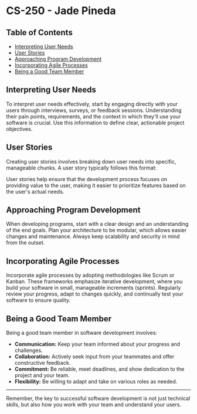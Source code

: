 # CS-250 - Jade Pineda

## Table of Contents
- [Interpreting User Needs](#interpreting-user-needs)
- [User Stories](#user-stories)
- [Approaching Program Development](#approaching-program-development)
- [Incorporating Agile Processes](#incorporating-agile-processes)
- [Being a Good Team Member](#being-a-good-team-member)

## Interpreting User Needs
To interpret user needs effectively, start by engaging directly with your users through interviews, surveys, or feedback sessions. Understanding their pain points, requirements, and the context in which they'll use your software is crucial. Use this information to define clear, actionable project objectives.

## User Stories
Creating user stories involves breaking down user needs into specific, manageable chunks. A user story typically follows this format:


User stories help ensure that the development process focuses on providing value to the user, making it easier to prioritize features based on the user's actual needs.

## Approaching Program Development
When developing programs, start with a clear design and an understanding of the end goals. Plan your architecture to be modular, which allows easier changes and maintenance. Always keep scalability and security in mind from the outset.

## Incorporating Agile Processes
Incorporate agile processes by adopting methodologies like Scrum or Kanban. These frameworks emphasize iterative development, where you build your software in small, manageable increments (sprints). Regularly review your progress, adapt to changes quickly, and continually test your software to ensure quality.

## Being a Good Team Member
Being a good team member in software development involves:
- **Communication:** Keep your team informed about your progress and challenges.
- **Collaboration:** Actively seek input from your teammates and offer constructive feedback.
- **Commitment:** Be reliable, meet deadlines, and show dedication to the project and your team.
- **Flexibility:** Be willing to adapt and take on various roles as needed.

---

Remember, the key to successful software development is not just technical skills, but also how you work with your team and understand your users.

